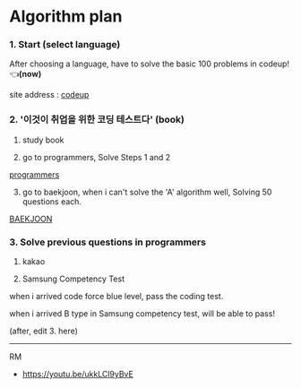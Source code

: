 # Algorithm plan

### 1. Start (select language)

After choosing a language, have to solve the basic 100 problems in codeup! 	👈**(now)**

site address : [codeup](https://codeup.kr/problemsetsol.php?psid=33)



### 2. '이것이 취업을 위한 코딩 테스트다' (book)

1) study book

2) go to programmers, Solve Steps 1 and 2

[programmers](https://programmers.co.kr/learn/challenges)

3) go to baekjoon, when i can't solve the 'A' algorithm well, Solving 50 questions each.

[BAEKJOON](https://www.acmicpc.net/problem/tags)



### 3. Solve previous questions in programmers

1) kakao

2) Samsung Competency Test

when i arrived code force blue level, pass the coding test.

when i arrived B type in Samsung competency test, will be able to pass! 

(after, edit 3. here)





****

RM

* https://youtu.be/ukkLCl9yBvE

